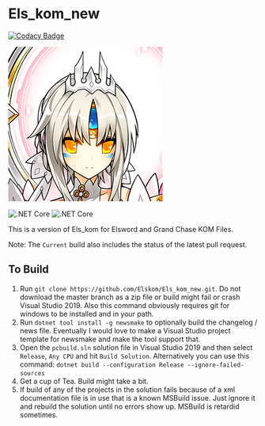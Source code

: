 # Els_kom_new

[![Codacy Badge](https://api.codacy.com/project/badge/Grade/1ec89deb386140fa983b577708d952e2)](https://app.codacy.com/gh/Elskom/Els_kom_new?utm_source=github.com&utm_medium=referral&utm_content=Elskom/Els_kom_new&utm_campaign=Badge_Grade)


![Els_kom Icon](./els_kom.png)

![.NET Core](https://github.com/Elskom/Els_kom_new/workflows/.NET%20Core/badge.svg?branch=master&event=push)
![.NET Core](https://github.com/Elskom/Els_kom_new/workflows/.NET%20Core/badge.svg?event=pull_request)

This is a version of Els_kom for Elsword and Grand Chase KOM Files.

Note: The ``Current`` build also includes the status of the latest pull request.

## To Build

1. Run ``git clone https://github.com/Elskom/Els_kom_new.git``. Do not download the master branch as a zip file or build might fail or crash Visual Studio 2019. Also this command obviously requires git for windows to be installed and in your path.
2. Run ``dotnet tool install -g newsmake`` to optionally build the changelog / news file. Eventually I would love to make a Visual Studio project template for newsmake and make the tool support that.
3. Open the ``pcbuild.sln`` solution file in Visual Studio 2019 and then select ``Release``, ``Any CPU`` and hit ``Build Solution``. Alternatively you can use this command: ``dotnet build --configuration Release --ignore-failed-sources``
4. Get a cup of Tea. Build might take a bit.
5. If build of any of the projects in the solution fails because of a xml documentation file is in use that is a known MSBuild issue. Just ignore it and rebuild the solution until no errors show up. MSBuild is retardid sometimes.
